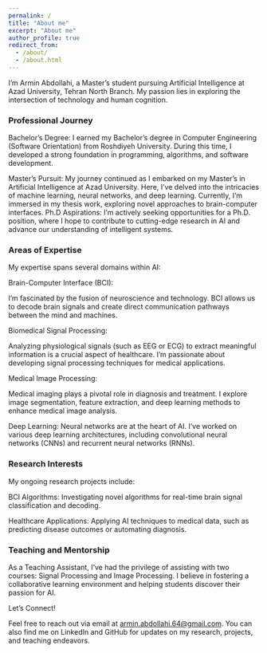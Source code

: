 ```yaml
---
permalink: /
title: "About me"
excerpt: "About me"
author_profile: true
redirect_from: 
  - /about/
  - /about.html
---
```



I’m Armin Abdollahi, a Master’s student pursuing Artificial Intelligence at Azad University, Tehran North Branch. My passion lies in exploring the intersection of technology and human cognition.


<h3>Professional Journey</h3>

Bachelor’s Degree: I earned my Bachelor’s degree in Computer Engineering (Software Orientation) from Roshdiyeh University. During this time, I developed a strong foundation in programming, algorithms, and software development.

Master’s Pursuit: My journey continued as I embarked on my Master’s in Artificial Intelligence at Azad University. Here, I’ve delved into the intricacies of machine learning, neural networks, and deep learning. Currently, I’m immersed in my thesis work, exploring novel approaches to brain-computer interfaces.
Ph.D Aspirations: I’m actively seeking opportunities for a Ph.D. position, where I hope to contribute to cutting-edge research in AI and advance our understanding of intelligent systems.


<h3>Areas of Expertise</h3>
My expertise spans several domains within AI:

Brain-Computer Interface (BCI):

I’m fascinated by the fusion of neuroscience and technology. BCI allows us to decode brain signals and create direct communication pathways between the mind and machines.

Biomedical Signal Processing:

Analyzing physiological signals (such as EEG or ECG) to extract meaningful information is a crucial aspect of healthcare. I’m passionate about developing signal processing techniques for medical applications.

Medical Image Processing:

Medical imaging plays a pivotal role in diagnosis and treatment. I explore image segmentation, feature extraction, and deep learning methods to enhance medical image analysis.

Deep Learning:
Neural networks are at the heart of AI. I’ve worked on various deep learning architectures, including convolutional neural networks (CNNs) and recurrent neural networks (RNNs).


<h3>Research Interests</h3>
My ongoing research projects include:

BCI Algorithms: Investigating novel algorithms for real-time brain signal classification and decoding.

Healthcare Applications: Applying AI techniques to medical data, such as predicting disease outcomes or automating diagnosis.

<h3>Teaching and Mentorship</h3>
As a Teaching Assistant, I’ve had the privilege of assisting with two courses: Signal Processing and Image Processing. I believe in fostering a collaborative learning environment and helping students discover their passion for AI.


Let’s Connect!

Feel free to reach out via email at armin.abdollahi.64@gmail.com. You can also find me on LinkedIn and GitHub for updates on my research, projects, and teaching endeavors.
